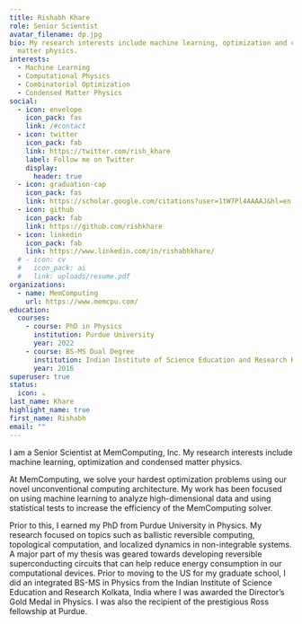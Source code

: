 ```yaml
---
title: Rishabh Khare
role: Senior Scientist
avatar_filename: dp.jpg
bio: My research interests include machine learning, optimization and condensed
  matter physics.
interests:
  - Machine Learning
  - Computational Physics
  - Combinatorial Optimization
  - Condensed Matter Physics
social:
  - icon: envelope
    icon_pack: fas
    link: /#contact
  - icon: twitter
    icon_pack: fab
    link: https://twitter.com/rish_khare
    label: Follow me on Twitter
    display:
      header: true
  - icon: graduation-cap
    icon_pack: fas
    link: https://scholar.google.com/citations?user=1tW7Pl4AAAAJ&hl=en
  - icon: github
    icon_pack: fab
    link: https://github.com/rishkhare
  - icon: linkedin
    icon_pack: fab
    link: https://www.linkedin.com/in/rishabhkhare/
  # - icon: cv
  #   icon_pack: ai
  #   link: uploads/resume.pdf
organizations:
  - name: MemComputing
    url: https://www.memcpu.com/
education:
  courses:
    - course: PhD in Physics
      institution: Purdue University
      year: 2022
    - course: BS-MS Dual Degree
      institution: Indian Institute of Science Education and Research Kolkata
      year: 2016
superuser: true
status:
  icon: ☕️
last_name: Khare
highlight_name: true
first_name: Rishabh
email: ""
---
```

I am a Senior Scientist at MemComputing, Inc. My research interests include machine learning, optimization and condensed matter physics. 

At MemComputing, we solve your hardest optimization problems using our novel unconventional computing architecture. My work has been focused on using machine learning to analyze high-dimensional data and using statistical tests to increase the efficiency of the MemComputing solver.

Prior to this, I earned my PhD from Purdue University in Physics. My research focused on topics such as ballistic reversible computing, topological computation, and localized dynamics in non-integrable systems. A major part of my thesis was geared towards developing reversible superconducting circuits that can help reduce energy consumption in our computational devices. Prior to moving to the US for my graduate school, I did an integrated BS-MS in Physics from the Indian Institute of Science Education and Research Kolkata, India where I was awarded the Director’s Gold Medal in Physics. I was also the recipient of the prestigious Ross fellowship at Purdue.